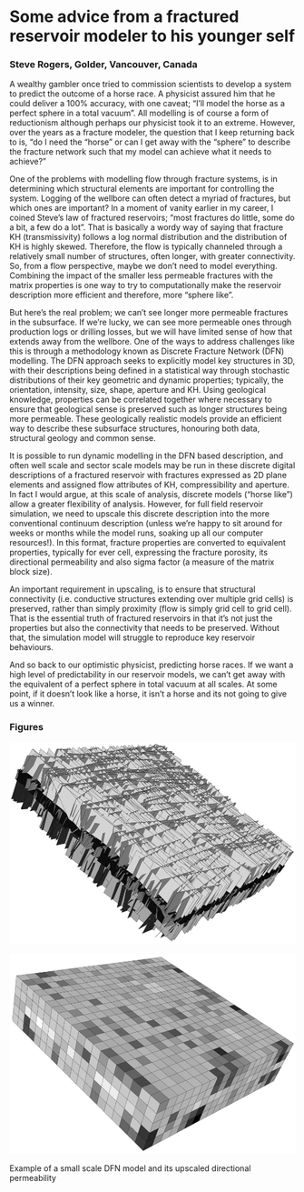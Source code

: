 # Some advice from a fractured reservoir modeler to his younger self

### Steve Rogers, Golder, Vancouver, Canada

A wealthy gambler once tried to commission scientists to develop a system to predict the outcome of a horse race. A physicist assured him that he could deliver a 100% accuracy, with one caveat; “I’ll model the horse as a perfect sphere in a total vacuum”. All modelling is of course a form of reductionism although perhaps our physicist took it to an extreme. However, over the years as a fracture modeler, the question that I keep returning back to is, “do I need the “horse” or can I get away with the “sphere” to describe the fracture network such that my model can achieve what it needs to achieve?”

One of the problems with modelling flow through fracture systems, is in determining which structural elements are important for controlling the system. Logging of the wellbore can often detect a myriad of fractures, but which ones are important? In a moment of vanity earlier in my career, I coined Steve’s law of fractured reservoirs; “most fractures do little, some do a bit, a few do a lot”. That is basically a wordy way of saying that fracture KH (transmissivity) follows a log normal distribution and the distribution of KH is highly skewed. Therefore, the flow is typically channeled through a relatively small number of structures, often longer, with greater connectivity. So, from a flow perspective, maybe we don’t need to model everything. Combining the impact of the smaller less permeable fractures with the matrix properties is one way to try to computationally make the reservoir description more efficient and therefore, more “sphere like”.

But here’s the real problem; we can’t see longer more permeable fractures in the subsurface. If we’re lucky, we can see more permeable ones through production logs or drilling losses, but we will have limited sense of how that extends away from the wellbore. One of the ways to address challenges like this is through a methodology known as Discrete Fracture Network (DFN) modelling. The DFN approach seeks to explicitly model key structures in 3D, with their descriptions being defined in a statistical way through stochastic distributions of their key geometric and dynamic properties; typically, the orientation, intensity, size, shape, aperture and KH. Using geological knowledge, properties can be correlated together where necessary to ensure that geological sense is preserved such as longer structures being more permeable. These geologically realistic models provide an efficient way to describe these subsurface structures, honouring both data, structural geology and common sense.

It is possible to run dynamic modelling in the DFN based description, and often well scale and sector scale models may be run in these discrete digital descriptions of a fractured reservoir with fractures expressed as 2D plane elements and assigned flow attributes of KH, compressibility and aperture. In fact I would argue, at this scale of analysis, discrete models (“horse like”) allow a greater flexibility of analysis. However, for full field reservoir simulation, we need to upscale this discrete description into the more conventional continuum description (unless we’re happy to sit around for weeks or months while the model runs, soaking up all our computer resources!). In this format, fracture properties are converted to equivalent properties, typically for ever cell, expressing the fracture porosity, its directional permeability and also sigma factor (a measure of the matrix block size).

An important requirement in upscaling, is to ensure that structural connectivity (i.e. conductive structures extending over multiple grid cells) is preserved, rather than simply proximity (flow is simply grid cell to grid cell). That is the essential truth of fractured reservoirs in that it’s not just the properties but also the connectivity that needs to be preserved. Without that, the simulation model will struggle to reproduce key reservoir behaviours.

And so back to our optimistic physicist, predicting horse races. If we want a high level of predictability in our reservoir models, we can’t get away with the equivalent of a perfect sphere in total vacuum at all scales. At some point, if it doesn’t look like a horse, it isn’t a horse and its not going to give us a winner. 


### Figures

![Fig 1](../figures/Rogers_DFN1-BW.png)

![Fig 2](../figures/Rogers_DFN2-BW.png)

Example of a small scale DFN model and its upscaled directional permeability
